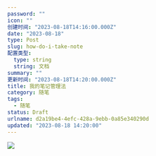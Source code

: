 ```yaml
---
password: ""
icon: ""
创建时间: "2023-08-18T14:16:00.000Z"
date: "2023-08-18"
type: Post
slug: how-do-i-take-note
配置类型:
  type: string
  string: 文档
summary: ""
更新时间: "2023-08-18T14:20:00.000Z"
title: 我的笔记管理法
category: 随笔
tags:
  - 随笔
status: Draft
urlname: d2a19be4-4efc-428a-9ebb-0a85e340290d
updated: "2023-08-18 14:20:00"
---
```


![](https://blogimagesrep-1257180516.cos.ap-guangzhou.myqcloud.com/1874-blog-images/5a85477863289116ba071183ff4f34f2.jpg)
